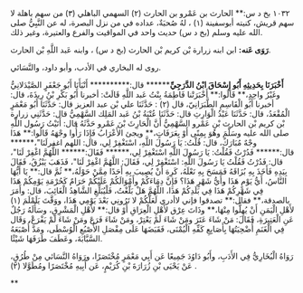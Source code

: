 ١٠٣٢ بخ د س:** الحارث بن عَمْرو بن الحارث (٢) السهمي الباهلي (٣) من سهم باهلة لا سهم قريش، كنيته أبوسفينة (١) ، لهُ صُحبَةٌ، عداده في من نزل البصرة، له عن النَّبِيُّ صلى الله عليه وسلم (بخ د س) حديث واحد في المواقيت والفرع والعتيرة، وغير ذلك.

**رَوَى عَنه:** ابن ابنه زرارة بْن كريم بْن الحارث (بخ د س) ، وابنه عَبد اللَّهِ بْن الحارث.

روى له البخاري في الأدب، وأبو داود، والنَّسَائي.

**أَخْبَرَنَا بِحَدِيثِهِ أَبُو إِسْحَاقَ ابْنُ الدَّرَجِيِّ******** قال:********** أَنْبَأَنَا أَبُو جَعْفَرٍ الصَّيْدَلانِيُّ وغَيْرُ واحِدٍ،** قَالُوا:** أَخْبَرَتْنا فَاطِمَةُ بِنْتُ عَبد اللَّهِ قَالَتْ: أخبرنا أَبُو بَكْرِ بْنُ رِيذَةَ، قال: أخبرنا أَبُو الْقَاسِمِ الطَّبَرَانِيّ، قال (٢) : حَدَّثَنَا علي بْن عبد العزيز قال: حَدَّثَنَا أَبُو مَعْمَرٍ الْمُقْعَدُ، قال: حَدَّثَنَا عَبْدُ الْوَارِثِ قال: حَدَّثَنَا عُتْبَةُ بْنُ عَبد المَلِك السَّهْمِيُّ قال: حَدَّثَنِي زرارة بْن كريم بْن الحارث بْنِ عَمْرو السَّهْمِيُّ أَنَّ الْحَارِثَ بْنَ عَمْرو حَدَّثَهُ قال: أَتَيْتُ رَسُول اللَّهِ صلى الله عليه وسَلَّمَ وهُوَ بِمِنًى أَوْ بِعَرَفَاتٍ،** ويجئ الأَعْرَابُ فَإِذَا رَأُوا وجْهَهُ قَالُوا:** هَذَا وجْهٌ مُبَارَكٌ، قال: قُلْتُ: يَا رَسُولَ اللَّهِ، اسْتَغْفِرْ لِي، قال: اللهم اغفرلَنَا"،****** قال:****** فَدُرْتُ فَقُلْتُ: يَا رَسُولَ اللَّهِ اسْتَغْفِرْ لِي،****** فَقَالَ:****** اللَّهُمَّ اغْفِرْ لَنَا"، قال: فَدُرْتُ فَقُلْتُ يَا رَسُولَ اللَّهِ: اسْتَغْفِرْ لِي، فَقَالَ: اللَّهُمَّ اغْفِرْ لَنَا"، فَذَهَبَ يَبْزُقُ، فَقَالَ بِيَدِهِ فَأَخَذَ بِهِ بُزَاقَهُ فَمَسَحَ بِهِ نَعْلَهُ، كَرِهَ أَنْ يُصِيبَ بِهِ أَحَدًا مِمَّنْ حَوْلَهُ،** ثُمَّ قال:** يَا أَيُّهَا النَّاسُ، أَيُّ يَوْمٍ هَذَا وأَيُّ شَهْرٍ هَذَا؟ فَإِنَّ دِمَاءَكُمْ وأَمْوَالَكُمْ عَلَيْكُمْ حَرَامٌ كَحُرْمَةِ يَوْمِكُمْ هَذَا فِي شَهْرِكُمْ هَذَا فِي بَلَدِكُمْ هَذَا، اللَّهُمَّ هَلْ بَلَّغْتُ، فَلْيُبَلِّغِ الشَّاهِدُ الْغَائِبَ، قال: وأَمَرَ بالصدقة،** فقال:** تصدقوا فإني لاأدري لَعَلَّكُمْ لا تَرُونِي بَعْدَ يَوْمِي هَذَا، ووَقَّتَ يَلَمْلَمَ (١) لأَهْلِ الْيَمَنِ أَنْ يُهِلُّوا مِنْهَا،** وذَاتَ عِرْق لأَهْلِ الْعِرَاقِ أَوْ قال:** لأَهْلِ الْمَشْرِقِ، وسَأَلَهُ رَجُلٌ عَنِ الْعَتِيرَةِ، فَقَالَ: مَنْ شَاءَ عَتَرَ ومَنْ شَاءَ لَمْ يَعْتِرْ، ومَنْ شَاءَ فَرَعَ ومَنْ شَاءَ لَمْ يَفْرَعْ، وَقَال فِي الْغَنَمِ أُضْحِيَتُهَا بِأَصَابِعِ كَفِّهِ الْيُمْنَى، فَقَبَضَهَا عَلَى مِفْصَلِ الأُصْبُعِ الْوُسْطَى، ومَدَّ أُصْبَعَهُ السَّبَّابَةَ، وعَطَفَ طَرَفَهَا شَيْئًا.

رَوَاهُ الْبُخَارِيُّ فِي الأَدَبِ، وأَبُو دَاوُدَ جَمِيعًا عَن أَبِي مَعْمَرٍ مُخْتَصَرًا، ورَوَاهُ النَّسَائي مِنْ طُرُقٍ، عَنْ يَحْيَى بْنِ زُرَارَةَ بْنِ كُرَيْمٍ، عَن أَبِيهِ مُخْتَصَرًا ومُطَوَّلا (٢) .

**